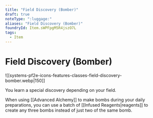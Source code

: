 ```yaml
---
title: "Field Discovery (Bomber)"
draft: true
noteType: ":luggage:"
aliases: "Field Discovery (Bomber)"
foundryId: Item.sWPFpgM5R4jszO7L
tags:
  - Item
---
```


# Field Discovery (Bomber)
![[systems-pf2e-icons-features-classes-field-discovery-bomber.webp|150]]

You learn a special discovery depending on your field.

When using [[Advanced Alchemy]] to make bombs during your daily preparations, you can use a batch of [[Infused Reagents|reagents]] to create any three bombs instead of just two of the same bomb.
